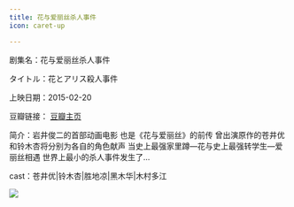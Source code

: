 ```yaml
---
title: 花与爱丽丝杀人事件
icon: caret-up

---
```


剧集名：花与爱丽丝杀人事件

タイトル：花とアリス殺人事件

上映日期：2015-02-20

豆瓣链接： [豆瓣主页](https://movie.douban.com/subject/26147706/)

简介：岩井俊二的首部动画电影 也是《花与爱丽丝》的前传 曾出演原作的苍井优和铃木杏将分别为各自的角色献声 当史上最强家里蹲—花与史上最强转学生—爱丽丝相遇 世界上最小的杀人事件发生了… ​​​

cast：苍井优|铃木杏|胜地凉|黑木华|木村多江

![](https://listpic.tsgsanjiao.com/movie/2015/2015hyals.jpg)